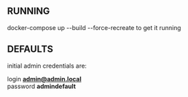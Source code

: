 ## RUNNING
docker-compose up --build --force-recreate to get it running

## DEFAULTS
initial admin credentials are:  

login **admin@admin.local**  
password **admindefault**